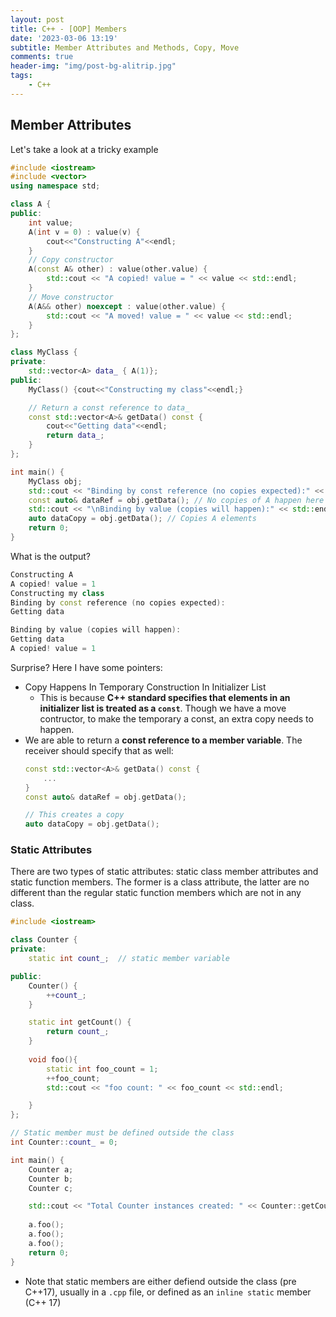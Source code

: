 ```yaml
---
layout: post
title: C++ - [OOP] Members
date: '2023-03-06 13:19'
subtitle: Member Attributes and Methods, Copy, Move
comments: true
header-img: "img/post-bg-alitrip.jpg"
tags:
    - C++
---
```


## Member Attributes

Let's take a look at a tricky example

```cpp
#include <iostream>
#include <vector>
using namespace std;

class A {
public:
    int value;
    A(int v = 0) : value(v) {
        cout<<"Constructing A"<<endl;
    }
    // Copy constructor
    A(const A& other) : value(other.value) {
        std::cout << "A copied! value = " << value << std::endl;
    }
    // Move constructor
    A(A&& other) noexcept : value(other.value) {
        std::cout << "A moved! value = " << value << std::endl;
    }
};

class MyClass {
private:
    std::vector<A> data_ { A(1)};
public:
    MyClass() {cout<<"Constructing my class"<<endl;}

    // Return a const reference to data_
    const std::vector<A>& getData() const {
        cout<<"Getting data"<<endl;
        return data_;
    }
};

int main() {
    MyClass obj;
    std::cout << "Binding by const reference (no copies expected):" << std::endl;
    const auto& dataRef = obj.getData(); // No copies of A happen here
    std::cout << "\nBinding by value (copies will happen):" << std::endl;
    auto dataCopy = obj.getData(); // Copies A elements
    return 0;
}
```

What is the output?

```cpp
Constructing A
A copied! value = 1
Constructing my class
Binding by const reference (no copies expected):
Getting data

Binding by value (copies will happen):
Getting data
A copied! value = 1
```

Surprise? Here I have some pointers:

- Copy Happens In Temporary Construction In Initializer List
    - This is because **C++ standard specifies that elements in an initializer list is treated as a `const`**. Though we have a move contructor, to make the temporary a const, an extra copy needs to happen.
- We are able to return a **const reference to a member variable**. The receiver should specify that as well:
    ```cpp
    const std::vector<A>& getData() const {
        ...
    }
    const auto& dataRef = obj.getData();

    // This creates a copy
    auto dataCopy = obj.getData();
    ```

### Static Attributes

There are two types of static attributes: static class member attributes and static function members. The former is a class attribute, the latter are no different than the regular static function members which are not in any class. 

```cpp
#include <iostream>

class Counter {
private:
    static int count_;  // static member variable

public:
    Counter() {
        ++count_;
    }

    static int getCount() {
        return count_;
    }
    
    void foo(){
        static int foo_count = 1;
        ++foo_count;
        std::cout << "foo count: " << foo_count << std::endl;

    }
};

// Static member must be defined outside the class
int Counter::count_ = 0;

int main() {
    Counter a;
    Counter b;
    Counter c;

    std::cout << "Total Counter instances created: " << Counter::getCount() << std::endl;
    
    a.foo();
    a.foo();
    a.foo();
    return 0;
}
```

- Note that static members are either defiend outside the class (pre C++17), usually in a `.cpp` file, or defined as an `inline static` member (C++ 17)